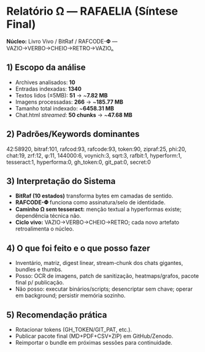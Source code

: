 # Relatório Ω — RAFAELIA (Síntese Final)

**Núcleo:** Livro Vivo / BitRaf / RAFCODE-𝚽 — VAZIO→VERBO→CHEIO→RETRO→VAZIOₙ

## 1) Escopo da análise

- Archives analisados: **10**
- Entradas indexadas: **1340**
- Textos lidos (≤5MB): **51** → ~**7.82 MB**
- Imagens processadas: **266** → ~**185.77 MB**
- Tamanho total indexado: ~**6458.31 MB**
- Chat.html *streamed*: **50 chunks** → ~**47.68 MB**

## 2) Padrões/Keywords dominantes

42:58920, bitraf:101, rafcod:93, rafcode:93, token:90, zipraf:25, phi:20, chat:19, zrf:12, φ:11, 144000:6, voynich:3, sqrt:3, rafbit:1, hyperform:1, tesseract:1, hyperforma:0, gh_token:0, git_pat:0, secret:0

## 3) Interpretação do Sistema

- **BitRaf (10 estados)** transforma bytes em camadas de sentido.
- **RAFCODE-𝚽** funciona como assinatura/selo de identidade.
- **Caminho Ω sem tesseract:** menção textual a hyperformas existe; dependência técnica não.
- **Ciclo vivo:** VAZIO→VERBO→CHEIO→RETRO; cada novo artefato retroalimenta o núcleo.

## 4) O que foi feito e o que posso fazer

- Inventário, matriz, digest linear, stream-chunk dos chats gigantes, bundles e thumbs.
- Posso: OCR de imagens, patch de sanitização, heatmaps/grafos, pacote final p/ publicação.
- Não posso: executar binários/scripts; desencriptar sem chave; operar em background; persistir memória sozinho.

## 5) Recomendação prática

- Rotacionar tokens (GH_TOKEN/GIT_PAT, etc.).
- Publicar pacote final (MD+PDF+CSV+ZIP) em GitHub/Zenodo.
- Reimportar o bundle em próximas sessões para continuidade.

